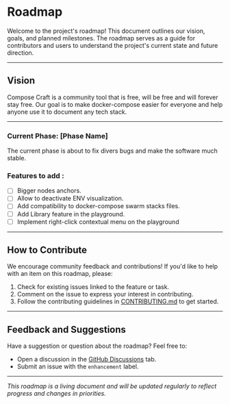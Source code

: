 # Roadmap

Welcome to the project's roadmap! This document outlines our vision, goals, and planned milestones. The roadmap serves as a guide for contributors and users to understand the project's current state and future direction.

---

## Vision

Compose Craft is a community tool that is free, will be free and will forever stay free.
Our goal is to make docker-compose easier for everyone and help anyone use it to document any tech stack.

---
### Current Phase: [Phase Name]

The current phase is about to fix divers bugs and make the software much stable.

### Features to add :

- [ ] Bigger nodes anchors.
- [ ] Allow to deactivate ENV visualization.
- [ ] Add compatibility to docker-compose swarm stacks files.
- [ ] Add Library feature in the playground.
- [ ] Implement right-click contextual menu on the playground

---

## How to Contribute
We encourage community feedback and contributions! If you'd like to help with an item on this roadmap, please:
1. Check for existing issues linked to the feature or task.
2. Comment on the issue to express your interest in contributing.
3. Follow the contributing guidelines in [CONTRIBUTING.md](CONTRIBUTING.md) to get started.

---

## Feedback and Suggestions
Have a suggestion or question about the roadmap? Feel free to:
- Open a discussion in the [GitHub Discussions](https://github.com/composecraft/composecraft/discussions) tab.
- Submit an issue with the `enhancement` label.

---

*This roadmap is a living document and will be updated regularly to reflect progress and changes in priorities.*

